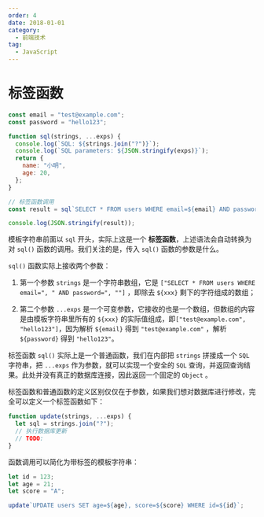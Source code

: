 ```yaml
---
order: 4
date: 2018-01-01
category:
  - 前端技术
tag:
  - JavaScript
---
```


# 标签函数

```js
const email = "test@example.com";
const password = "hello123";

function sql(strings, ...exps) {
  console.log(`SQL: ${strings.join("?")}`);
  console.log(`SQL parameters: ${JSON.stringify(exps)}`);
  return {
    name: "小明",
    age: 20,
  };
}

// 标签函数调用
const result = sql`SELECT * FROM users WHERE email=${email} AND password=${password}`;

console.log(JSON.stringify(result));
```

模板字符串前面以 `sql` 开头，实际上这是一个 **标签函数**，上述语法会自动转换为对 `sql()` 函数的调用。我们关注的是，传入 `sql()` 函数的参数是什么。

`sql()` 函数实际上接收两个参数：

1. 第一个参数 `strings` 是一个字符串数组，它是 `["SELECT * FROM users WHERE email=", " AND password=", ""]` ，即除去 `${xxx}` 剩下的字符组成的数组；

2. 第二个参数 `...exps` 是一个可变参数，它接收的也是一个数组，但数组的内容是由模板字符串里所有的 `${xxx}` 的实际值组成，即`["test@example.com", "hello123"]`，因为解析 `${email}` 得到 `"test@example.com"` ，解析 `${password}` 得到 `"hello123"`。

标签函数 `sql()` 实际上是一个普通函数，我们在内部把 `strings` 拼接成一个 `SQL` 字符串，把 `...exps` 作为参数，就可以实现一个安全的 `SQL` 查询，并返回查询结果。此处并没有真正的数据库连接，因此返回一个固定的 `Object` 。

标签函数和普通函数的定义区别仅仅在于参数，如果我们想对数据库进行修改，完全可以定义一个标签函数如下：

```js
function update(strings, ...exps) {
  let sql = strings.join("?");
  // 执行数据库更新
  // TODO:
}
```

函数调用可以简化为带标签的模板字符串：

```js
let id = 123;
let age = 21;
let score = "A";

update`UPDATE users SET age=${age}, score=${score} WHERE id=${id}`;
```
